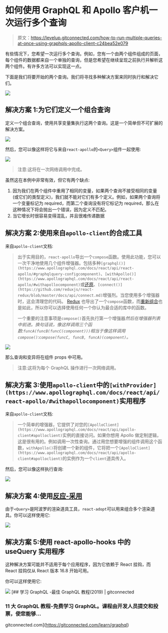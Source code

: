 # 如何使用 GraphQL 和 Apollo 客户机一次运行多个查询

> 原文：<https://levelup.gitconnected.com/how-to-run-multiple-queries-at-once-using-graphqls-apollo-client-c24bea52e079>

有些情况下，您希望一次运行多个查询。例如，您有一个由两个组件组成的页面，每个组件的数据都来自一个单独的查询，但是您希望在继续呈现之前执行并解析这两个组件。有许多方法可以实现这一点。

下面是我们将要开始的两个查询。我们将寻找多种解决方案来同时执行和解决它们。

![](img/00bd459dc914e74e8154fa6d0b26d5cf.png)

## 解决方案 1:为它们定义一个组合查询

定义一个组合查询，使用共享变量集执行这两个查询。这是一个简单但不可扩展的解决方案。

![](img/563806d1cd78cabcd63884ae3362dbe2.png)

然后，您可以像这样将它与来自`react-apollo`的`<Query>`组件一起使用:

![](img/cc344ca7e97bd54dd5e8e572c7f819c4.png)

> 注意:这将在一次网络调用中完成。

虽然这在本例中非常有效，但它有两个缺点:

1.  因为我们在两个组件中重用了相同的变量，如果两个查询不接受相同的变量(或它们的类型定义)，我们就不能对它们有多个定义。例如，如果两个查询将一个变量标记为 required，而第二个查询没有将它标记为 required，那么在这种情况下将会抛出一个错误，因为定义不匹配。
2.  当它增长时很容易变得混乱，并且很难传递数据

## 解决方案 2:使用来自`apollo-client`的合成工具

来自`apollo-client`文档:

> 出于实用目的，`react-apollo`导出一个`compose`函数。使用此功能，您可以一次干净地使用几个组件增强器。包括多种`[graphql()](https://www.apollographql.com/docs/react/api/react-apollo/#graphqlquery-configcomponent)`、`[withApollo()](https://www.apollographql.com/docs/react/api/react-apollo/#withapollocomponent)`或[还原](https://github.com/reduxjs/react-redux/blob/master/docs/api/connect.md)、`[connect()](https://github.com/reduxjs/react-redux/blob/master/docs/api/connect.md)`增强剂。当您使用多个增强器时，这会清理您的代码。 [Redux](http://redux.js.org/) 也导出了一个`compose`函数，而[重新组合](https://github.com/acdlite/recompose)也是如此，所以你可以选择使用任何一个你认为最合适的库中的函数。
> 
> 一个重要的注意事项是`compose()`首先执行第一个增强器*然后在增强器列表中前进。换句话说，像这样调用三个函数:`funcA(funcB(funcC(component)))`相当于像这样调用`compose()`:`compose(funcC, funcB, funcA)(component)`。*

![](img/a126011ca00ff0520cae864de7dd5cd8.png)

那么查询和变异将在组件 props 中可用。

> 注意:这将为每个 GraphQL 操作进行一次网络调用。

## 解决方案 3:使用`apollo-client`中的`[withProvider](https://www.apollographql.com/docs/react/api/react-apollo/#withapollocomponent)`实用程序

来自`apollo-client`文档:

> 一个简单的增强器，它提供了对您的`[ApolloClient](https://www.apollographql.com/docs/react/api/apollo-client#apolloclient)`实例的直接访问。如果你想用 Apollo 做定制逻辑，这是很有用的。例如调用一次性查询。通过用您想要增强的组件调用这个函数，`withApollo()`将创建一个新的组件，它将把一个`[ApolloClient](https://www.apollographql.com/docs/react/api/apollo-client#apolloclient)`的实例作为一个`client`道具传入。

然后，您可以像这样执行查询:

![](img/c49ae6f5a4a60b2076213d66062a4b1b.png)

## 解决方案 4:使用[反应-采用](https://github.com/pedronauck/react-adopt)

由于`<Query>`是阿波罗的渲染道具工具，`react-adopt`可以用来组合多个渲染道具。你可以这样使用它:

![](img/fa9670047fad41aa306aee7627659d6f.png)

## 解决方案 5:使用 react-apollo-hooks 中的 useQuery 实用程序

这种解决方案可能并不适用于每个应用程序，因为它依赖于 React 挂钩，而 React 挂钩仅从 React 版本 16.8 开始可用。

你可以这样使用它:

![](img/9b556a515877e365afc11611ff5a3775.png)[](https://gitconnected.com/learn/graphql) [## 学习 GraphQL -最佳 GraphQL 教程(2019) | gitconnected

### 11 大 GraphQL 教程-免费学习 GraphQL。课程由开发人员提交和投票，使您能够…

gitconnected.com](https://gitconnected.com/learn/graphql)
